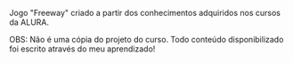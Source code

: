 Jogo "Freeway" criado a partir dos conhecimentos adquiridos nos cursos da ALURA.

OBS: Não é uma cópia do projeto do curso. Todo conteúdo disponibilizado foi escrito através do meu aprendizado!
